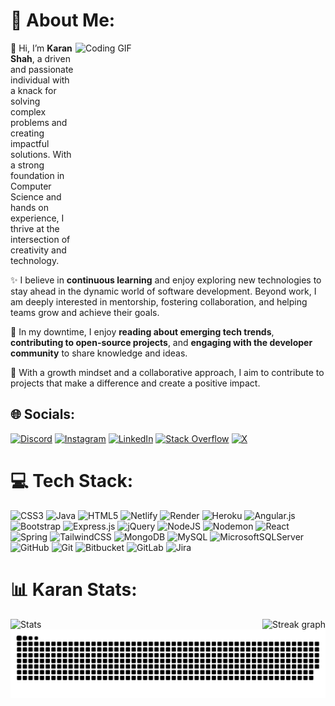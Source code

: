 <h1 align="left">💫 About Me:</h1>

<img align="right" src="https://cdn.dribbble.com/users/1162077/screenshots/3848914/programmer.gif" alt="Coding GIF" width="400" height="350">

👋 Hi, I’m <b>Karan Shah</b>, a driven and passionate individual with a knack for solving complex problems and creating impactful solutions. With a strong foundation in Computer Science and hands on experience, I thrive at the intersection of creativity and technology.

✨ I believe in <b>continuous learning</b> and enjoy exploring new technologies to stay ahead in the dynamic world of software development. Beyond work, I am deeply interested in mentorship, fostering collaboration, and helping teams grow and achieve their goals.

🌟 In my downtime, I enjoy <b>reading about emerging tech trends</b>, <b>contributing to open-source projects</b>, and <b>engaging with the developer community</b> to share knowledge and ideas.

🚀 With a growth mindset and a collaborative approach, I aim to contribute to projects that make a difference and create a positive impact.

## 🌐 Socials:
[![Discord](https://img.shields.io/badge/Discord-%237289DA.svg?logo=discord&logoColor=white)](https://discord.gg/Karan196#8372) [![Instagram](https://img.shields.io/badge/Instagram-%23E4405F.svg?logo=Instagram&logoColor=white)](https://instagram.com/karan19698) [![LinkedIn](https://img.shields.io/badge/LinkedIn-%230077B5.svg?logo=linkedin&logoColor=white)](https://linkedin.com/in/karan-shah-3330) [![Stack Overflow](https://img.shields.io/badge/-Stackoverflow-FE7A16?logo=stack-overflow&logoColor=white)](https://stackoverflow.com/users/28408533) [![X](https://img.shields.io/badge/X-black.svg?logo=X&logoColor=white)](https://x.com/karanshah11111) 

# 💻 Tech Stack:
![CSS3](https://img.shields.io/badge/css3-%231572B6.svg?style=for-the-badge&logo=css3&logoColor=white) ![Java](https://img.shields.io/badge/java-%23ED8B00.svg?style=for-the-badge&logo=openjdk&logoColor=white) ![HTML5](https://img.shields.io/badge/html5-%23E34F26.svg?style=for-the-badge&logo=html5&logoColor=white) ![Netlify](https://img.shields.io/badge/netlify-%23000000.svg?style=for-the-badge&logo=netlify&logoColor=#00C7B7) ![Render](https://img.shields.io/badge/Render-%46E3B7.svg?style=for-the-badge&logo=render&logoColor=white) ![Heroku](https://img.shields.io/badge/heroku-%23430098.svg?style=for-the-badge&logo=heroku&logoColor=white) ![Angular.js](https://img.shields.io/badge/angular.js-%23E23237.svg?style=for-the-badge&logo=angularjs&logoColor=white) ![Bootstrap](https://img.shields.io/badge/bootstrap-%238511FA.svg?style=for-the-badge&logo=bootstrap&logoColor=white) ![Express.js](https://img.shields.io/badge/express.js-%23404d59.svg?style=for-the-badge&logo=express&logoColor=%2361DAFB) ![jQuery](https://img.shields.io/badge/jquery-%230769AD.svg?style=for-the-badge&logo=jquery&logoColor=white) ![NodeJS](https://img.shields.io/badge/node.js-6DA55F?style=for-the-badge&logo=node.js&logoColor=white) ![Nodemon](https://img.shields.io/badge/NODEMON-%23323330.svg?style=for-the-badge&logo=nodemon&logoColor=%BBDEAD) ![React](https://img.shields.io/badge/react-%2320232a.svg?style=for-the-badge&logo=react&logoColor=%2361DAFB) ![Spring](https://img.shields.io/badge/spring-%236DB33F.svg?style=for-the-badge&logo=spring&logoColor=white) ![TailwindCSS](https://img.shields.io/badge/tailwindcss-%2338B2AC.svg?style=for-the-badge&logo=tailwind-css&logoColor=white) ![MongoDB](https://img.shields.io/badge/MongoDB-%234ea94b.svg?style=for-the-badge&logo=mongodb&logoColor=white) ![MySQL](https://img.shields.io/badge/mysql-4479A1.svg?style=for-the-badge&logo=mysql&logoColor=white) ![MicrosoftSQLServer](https://img.shields.io/badge/Microsoft%20SQL%20Server-CC2927?style=for-the-badge&logo=microsoft%20sql%20server&logoColor=white) ![GitHub](https://img.shields.io/badge/github-%23121011.svg?style=for-the-badge&logo=github&logoColor=white) ![Git](https://img.shields.io/badge/git-%23F05033.svg?style=for-the-badge&logo=git&logoColor=white) ![Bitbucket](https://img.shields.io/badge/bitbucket-%230047B3.svg?style=for-the-badge&logo=bitbucket&logoColor=white) ![GitLab](https://img.shields.io/badge/gitlab-%23181717.svg?style=for-the-badge&logo=gitlab&logoColor=white) ![Jira](https://img.shields.io/badge/jira-%230A0FFF.svg?style=for-the-badge&logo=jira&logoColor=white)
# 📊 Karan Stats:

<img align="left" src="https://github-readme-stats.vercel.app/api?username=karanshah1561998&theme=default&hide_border=false&include_all_commits=true&count_private=true" width="auto" height="auto" alt="Stats"/>

<img align="right" src="https://streak-stats.demolab.com?user=karanshah1561998&locale=en&mode=daily&theme=default&hide_border=false&border_radius=5&order=3" width="auto" height="auto" alt="Streak graph" />

<picture>
  <source media="(prefers-color-scheme: dark)" srcset="https://raw.githubusercontent.com/karanshah1561998/karanshah1561998/output/github-snake-dark.svg" />
  <source media="(prefers-color-scheme: light)" srcset="https://raw.githubusercontent.com/karanshah1561998/karanshah1561998/output/github-snake.svg" />
  <img alt="github-snake" src="https://raw.githubusercontent.com/karanshah1561998/karanshah1561998/output/github-snake.svg" />
</picture>

<!-- Proudly created with GPRM ( https://gprm.itsvg.in ) -->
